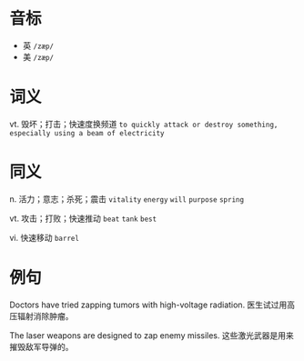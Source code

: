 # 音标

- 英 `/zæp/`
- 美 `/zæp/`

# 词义

vt. 毁坏；打击；快速度换频道
`to quickly attack or destroy something, especially using a beam of electricity`

# 同义

n. 活力；意志；杀死；震击
`vitality` `energy` `will` `purpose` `spring`

vt. 攻击；打败；快速推动
`beat` `tank` `best`

vi. 快速移动
`barrel`

# 例句

Doctors have tried zapping tumors with high-voltage radiation.
医生试过用高压辐射消除肿瘤。

The laser weapons are designed to zap enemy missiles.
这些激光武器是用来摧毁敌军导弹的。



